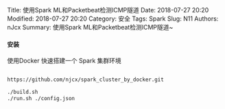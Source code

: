 Title: 使用Spark ML和Packetbeat检测ICMP隧道
Date: 2018-07-27 20:20
Modified: 2018-07-27 20:20
Category: 安全
Tags: Spark
Slug: N11
Authors: nJcx
Summary: 使用Spark ML和Packetbeat检测ICMP隧道~

#### 安装

使用Docker 快速搭建一个 Spark 集群环境

```bash

https://github.com/njcx/spark_cluster_by_docker.git

./build.sh 
./run.sh ./config.json
```

```go

```